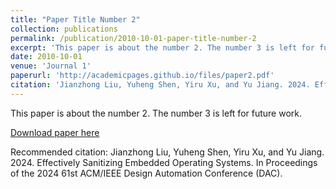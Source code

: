 ```yaml
---
title: "Paper Title Number 2"
collection: publications
permalink: /publication/2010-10-01-paper-title-number-2
excerpt: 'This paper is about the number 2. The number 3 is left for future work.'
date: 2010-10-01
venue: 'Journal 1'
paperurl: 'http://academicpages.github.io/files/paper2.pdf'
citation: 'Jianzhong Liu, Yuheng Shen, Yiru Xu, and Yu Jiang. 2024. Effectively Sanitizing Embedded Operating Systems. In Proceedings of the 2024 61st ACM/IEEE Design Automation Conference (DAC).'
---
```

This paper is about the number 2. The number 3 is left for future work.

[Download paper here](http://academicpages.github.io/files/paper2.pdf)

Recommended citation: Jianzhong Liu, Yuheng Shen, Yiru Xu, and Yu Jiang. 2024. Effectively Sanitizing Embedded Operating Systems. In Proceedings of the 2024 61st ACM/IEEE Design Automation Conference (DAC).
